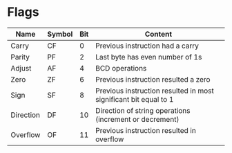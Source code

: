 # Flags

| **Name**  | **Symbol** | **Bit** | **Content**                                                      |
| --------- | ---------- | ------- | ---------------------------------------------------------------- |
| Carry     | CF         | 0       | Previous instruction had a carry                                 |
| Parity    | PF         | 2       | Last byte has even number of 1s                                  |
| Adjust    | AF         | 4       | BCD operations                                                   |
| Zero      | ZF         | 6       | Previous instruction resulted a zero                             |
| Sign      | SF         | 8       | Previous instruction resulted in most significant bit equal to 1 |
| Direction | DF         | 10      | Direction of string operations (increment or decrement)          |
| Overflow  | OF         | 11      | Previous instruction resulted in overflow                        |
